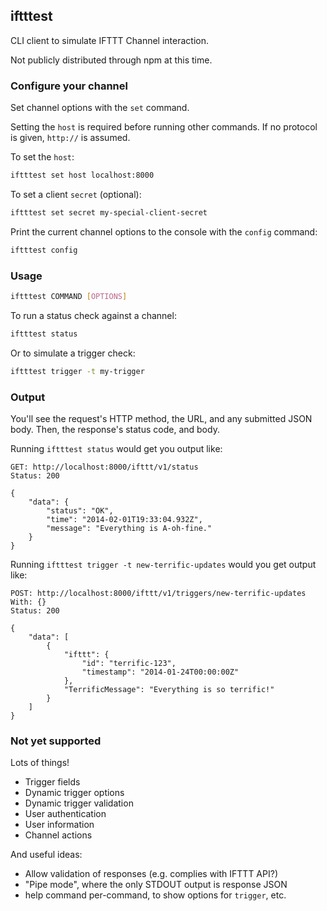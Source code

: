 ## iftttest

CLI client to simulate IFTTT Channel interaction.

Not publicly distributed through npm at this time.

### Configure your channel

Set channel options with the `set` command.

Setting the `host` is required before running other commands. If no protocol is given, `http://` is assumed.

To set the `host`:

```bash
iftttest set host localhost:8000
```

To set a client `secret` (optional):

```bash
iftttest set secret my-special-client-secret
```

Print the current channel options to the console with the `config` command:

```bash
iftttest config
```

### Usage

```bash
iftttest COMMAND [OPTIONS]
```

To run a status check against a channel:

```bash
iftttest status
```

Or to simulate a trigger check:

```bash
iftttest trigger -t my-trigger
```

### Output

You'll see the request's HTTP method, the URL, and any submitted JSON body. Then, the response's status code, and body.

Running `iftttest status` would get you output like:

```
GET: http://localhost:8000/ifttt/v1/status
Status: 200

{
    "data": {
        "status": "OK",
        "time": "2014-02-01T19:33:04.932Z",
        "message": "Everything is A-oh-fine."
    }
}
```

Running `iftttest trigger -t new-terrific-updates` would you get output like:

```
POST: http://localhost:8000/ifttt/v1/triggers/new-terrific-updates
With: {}
Status: 200

{
    "data": [
        {
            "ifttt": {
                "id": "terrific-123",
                "timestamp": "2014-01-24T00:00:00Z"
            },
            "TerrificMessage": "Everything is so terrific!"
        }
    ]
}
```

### Not yet supported

Lots of things!

* Trigger fields
* Dynamic trigger options
* Dynamic trigger validation
* User authentication
* User information
* Channel actions

And useful ideas:

* Allow validation of responses (e.g. complies with IFTTT API?)
* "Pipe mode", where the only STDOUT output is response JSON
* help command per-command, to show options for `trigger`, etc.